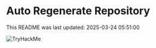 # Auto Regenerate Repository

This README was last updated: 2025-03-24 05:51:00

 ![TryHackMe](https://tryhackme.com/badge/533634)